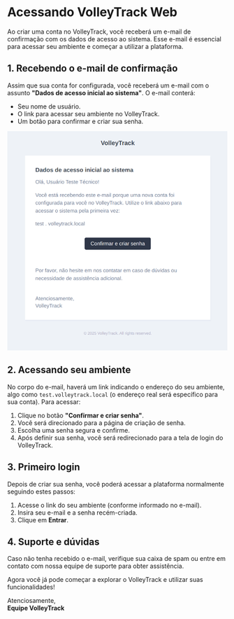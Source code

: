 # Acessando VolleyTrack Web

Ao criar uma conta no VolleyTrack, você receberá um e-mail de confirmação com os dados de acesso ao sistema. Esse e-mail é essencial para acessar seu ambiente e começar a utilizar a plataforma.

## 1. Recebendo o e-mail de confirmação

Assim que sua conta for configurada, você receberá um e-mail com o assunto **"Dados de acesso inicial ao sistema"**. O e-mail conterá:

- Seu nome de usuário.
- O link para acessar seu ambiente no VolleyTrack.
- Um botão para confirmar e criar sua senha.

![E-mail de confirmação](./images/email-confirmation.png)

## 2. Acessando seu ambiente

No corpo do e-mail, haverá um link indicando o endereço do seu ambiente, algo como `test.volleytrack.local` (o endereço real será específico para sua conta). Para acessar:

1. Clique no botão **"Confirmar e criar senha"**.
2. Você será direcionado para a página de criação de senha.
3. Escolha uma senha segura e confirme.
4. Após definir sua senha, você será redirecionado para a tela de login do VolleyTrack.

## 3. Primeiro login

Depois de criar sua senha, você poderá acessar a plataforma normalmente seguindo estes passos:

1. Acesse o link do seu ambiente (conforme informado no e-mail).
2. Insira seu e-mail e a senha recém-criada.
3. Clique em **Entrar**.

## 4. Suporte e dúvidas

Caso não tenha recebido o e-mail, verifique sua caixa de spam ou entre em contato com nossa equipe de suporte para obter assistência.

Agora você já pode começar a explorar o VolleyTrack e utilizar suas funcionalidades!

Atenciosamente,  
**Equipe VolleyTrack**
